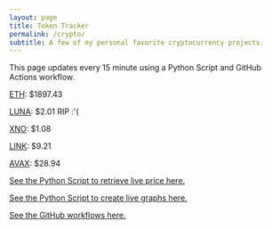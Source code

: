 ```yaml
---
layout: page
title: Token Tracker
permalink: /crypto/
subtitle: A few of my personal favorite cryptocurrency projects.
---
```


 This page updates every 15 minute using a Python Script and GitHub Actions workflow.


<!--BEGINCRYPTOINPUT-->
[ETH](https://smfxfc.github.io/crypto/eth.html): $1897.43

[LUNA](https://smfxfc.github.io/crypto/luna.html): $2.01 RIP :'(

[XNO](https://smfxfc.github.io/crypto/xno.html): $1.08

[LINK](https://smfxfc.github.io/crypto/link.html): $9.21

[AVAX](https://smfxfc.github.io/crypto/avax.html): $28.94

<!--ENDCRYPTOINPUT-->
 
 
[See the Python Script to retrieve live price here.](https://github.com/smfxfc/smfxfc.github.io/blob/master/src/get_cryptos.py)

[See the Python Script to create live graphs here.](https://github.com/smfxfc/smfxfc.github.io/blob/master/src/graph_crypto.py)

[See the GitHub workflows here.](https://github.com/smfxfc/smfxfc.github.io/blob/master/.github/workflows/)
